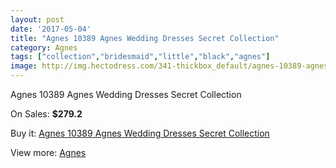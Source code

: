 ```yaml
---
layout: post
date: '2017-05-04'
title: "Agnes 10389 Agnes Wedding Dresses Secret Collection"
category: Agnes
tags: ["collection","bridesmaid","little","black","agnes"]
image: http://img.hectodress.com/341-thickbox_default/agnes-10389-agnes-wedding-dresses-secret-collection.jpg
---
```

Agnes 10389 Agnes Wedding Dresses Secret Collection

On Sales: **$279.2**
<a href="https://www.hectodress.com/agnes/193-agnes-10389-agnes-wedding-dresses-secret-collection.html"><amp-img layout="responsive" width="600" height="600" src="//img.hectodress.com/341-thickbox_default/agnes-10389-agnes-wedding-dresses-secret-collection.jpg" alt="Agnes 10389 Agnes Wedding Dresses Secret Collection 0" /></a>
<a href="https://www.hectodress.com/agnes/193-agnes-10389-agnes-wedding-dresses-secret-collection.html"><amp-img layout="responsive" width="600" height="600" src="//img.hectodress.com/342-thickbox_default/agnes-10389-agnes-wedding-dresses-secret-collection.jpg" alt="Agnes 10389 Agnes Wedding Dresses Secret Collection 1" /></a>

Buy it: [Agnes 10389 Agnes Wedding Dresses Secret Collection](https://www.hectodress.com/agnes/193-agnes-10389-agnes-wedding-dresses-secret-collection.html "Agnes 10389 Agnes Wedding Dresses Secret Collection")

View more: [Agnes](https://www.hectodress.com/6-agnes "Agnes")